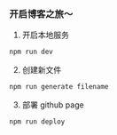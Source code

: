 ### 开启博客之旅～

1. 开启本地服务

```sh
npm run dev
```

2. 创建新文件

```sh
npm run generate filename
```

3. 部署 github page

```js
npm run deploy
```

